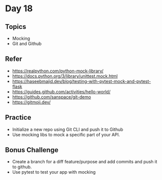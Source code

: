 # Day 18

## Topics
  
  - Mocking
  - Git and Github

## Refer

  - https://realpython.com/python-mock-library/
  - https://docs.python.org/3/library/unittest.mock.html
  - https://haseebmajid.dev/blog/testing-with-pytest-mock-and-pytest-flask
  - https://guides.github.com/activities/hello-world/
  - https://github.com/sanspace/git-demo
  - https://gitmoji.dev/

## Practice

  - Initialize a new repo using Git CLI and push it to Github
  - Use mocking libs to mock a specific part of your API.

## Bonus Challenge

  - Create a branch for a diff feature/purpose and add commits and push it to github.
  - Use pytest to test your app with mocking
